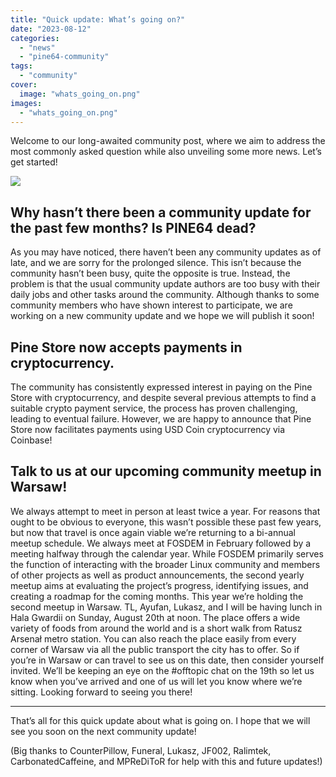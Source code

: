 ```yaml
---
title: "Quick update: What’s going on?"
date: "2023-08-12"
categories: 
  - "news"
  - "pine64-community"
tags: 
  - "community"
cover: 
  image: "whats_going_on.png"
images:
  - "whats_going_on.png"
---
```


Welcome to our long-awaited community post, where we aim to address the most commonly asked question while also unveiling some more news. Let’s get started!

![](/blog/images/whats_going_on.png) 

## Why hasn’t there been a community update for the past few months? Is PINE64 dead?

As you may have noticed, there haven’t been any community updates as of late, and we are sorry for the prolonged silence.
This isn’t because the community hasn’t been busy, quite the opposite is true.
Instead, the problem is that the usual community update authors are too busy with their daily jobs and other tasks around the community.
Although thanks to some community members who have shown interest to participate, we are working on a new community update and we hope we will publish it soon!

## Pine Store now accepts payments in cryptocurrency.

The community has consistently expressed interest in paying on the Pine Store with cryptocurrency, and despite several previous attempts to find a suitable crypto payment service, the process has proven challenging, leading to eventual failure. However, we are happy to announce that Pine Store now facilitates payments using USD Coin cryptocurrency via Coinbase!

## Talk to us at our upcoming community meetup in Warsaw!

We always attempt to meet in person at least twice a year. For reasons that ought to be obvious to everyone, this wasn’t possible these past few years, but now that travel is once again viable we’re returning to a bi-annual meetup schedule. We always meet at FOSDEM in February followed by a meeting halfway through the calendar year. While FOSDEM primarily serves the function of interacting with the broader Linux community and members of other projects as well as product announcements, the second yearly meetup aims at evaluating the project’s progress, identifying issues, and creating a roadmap for the coming months. This year we’re holding the second meetup in Warsaw. TL, Ayufan, Lukasz, and I will be having lunch in Hala Gwardii on Sunday, August 20th at noon. The place offers a wide variety of foods from around the world and is a short walk from Ratusz Arsenał metro station. You can also reach the place easily from every corner of Warsaw via all the public transport the city has to offer. So if you’re in Warsaw or can travel to see us on this date, then consider yourself invited. We’ll be keeping an eye on the #offtopic chat on the 19th so let us know when you’ve arrived and one of us will let you know where we’re sitting. Looking forward to seeing you there!

---

That’s all for this quick update about what is going on. I hope that we will see you soon on the next community update!

(Big thanks to CounterPillow, Funeral, Lukasz, JF002, Ralimtek, CarbonatedCaffeine, and MPReDiToR for help with this and future updates!)